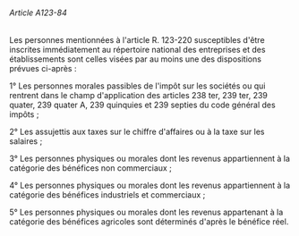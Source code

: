 ###### Article A123-84

Les personnes mentionnées à l'article R. 123-220 susceptibles d'être inscrites immédiatement au répertoire national des entreprises et des établissements sont celles visées par au moins une des dispositions prévues ci-après :

1° Les personnes morales passibles de l'impôt sur les sociétés ou qui rentrent dans le champ d'application des articles 238 ter, 239 ter, 239 quater, 239 quater A, 239 quinquies et 239 septies du code général des impôts ;

2° Les assujettis aux taxes sur le chiffre d'affaires ou à la taxe sur les salaires ;

3° Les personnes physiques ou morales dont les revenus appartiennent à la catégorie des bénéfices non commerciaux ;

4° Les personnes physiques ou morales dont les revenus appartiennent à la catégorie des bénéfices industriels et commerciaux ;

5° Les personnes physiques ou morales dont les revenus appartenant à la catégorie des bénéfices agricoles sont déterminés d'après le bénéfice réel.

